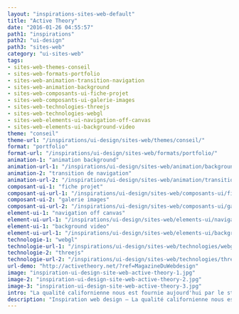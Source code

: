 ```yaml
---
layout: "inspirations-sites-web-default"
title: "Active Theory"
date: "2016-01-26 04:55:57"
path1: "inspirations"
path2: "ui-design"
path3: "sites-web"
category: "ui-sites-web"
tags:
- sites-web-themes-conseil
- sites-web-formats-portfolio
- sites-web-animation-transition-navigation
- sites-web-animation-background
- sites-web-composants-ui-fiche-projet
- sites-web-composants-ui-galerie-images
- sites-web-technologies-threejs
- sites-web-technologies-webgl
- sites-web-elements-ui-navigation-off-canvas
- sites-web-elements-ui-background-video
theme: "conseil"
theme-url: "/inspirations/ui-design/sites-web/themes/conseil/"
format: "portfolio"
format-url: "/inspirations/ui-design/sites-web/formats/portfolio/"
animation-1: "animation background"
animation-url-1: "/inspirations/ui-design/sites-web/animation/background/"
animation-2: "transition de navigation"
animation-url-2: "/inspirations/ui-design/sites-web/animation/transition-navigation/"
composant-ui-1: "fiche projet"
composant-ui-url-1: "/inspirations/ui-design/sites-web/composants-ui/fiche-projet/"
composant-ui-2: "galerie images"
composant-ui-url-2: "/inspirations/ui-design/sites-web/composants-ui/galerie-images/"
element-ui-1: "navigation off canvas"
element-ui-url-1: "/inspirations/ui-design/sites-web/elements-ui/navigation-off-canvas/"
element-ui-1: "background video"
element-ui-url-1: "/inspirations/ui-design/sites-web/elements-ui/background-video/"
technologie-1: "webgl"
technologie-url-1: "/inspirations/ui-design/sites-web/technologies/webgl/"
technologie-2: "threejs"
technologie-url-2: "/inspirations/ui-design/sites-web/technologies/threejs/"
url-demo: "http://activetheory.net/?ref=MagazineDuWebdesign"
image: "inspiration-ui-design-site-web-active-theory-1.jpg"
image-2: "inspiration-ui-design-site-web-active-theory-2.jpg"
image-3: "inspiration-ui-design-site-web-active-theory-3.jpg"
intro: "La qualité californienne nous est fournie aujourd'hui par le studio Active Theory via le renouvellement de son portfolio. De beaux projets et une animation sympa en background de la home page."
description: "Inspiration web design – La qualité californienne nous est fournie aujourd'hui par le studio Active Theory via le renouvellement de son portfolio."
---
```


